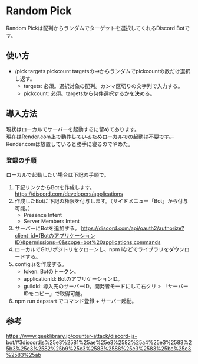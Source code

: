 # Random Pick
Random Pickは配列からランダムでターゲットを選択してくれるDiscord Botです。

## 使い方
* /pick targets pickcount
    targetsの中からランダムでpickcountの数だけ選択し返す。
    - targets: 必須。選択対象の配列。カンマ区切りの文字列で入力する。
    - pickcount: 必須。targetsから何件選択するかを決める。

## 導入方法
現状はローカルでサーバーを起動するに留めてあります。  
~~現在はRender.com上で動作しているためローカルでの起動は不要です。~~  
Render.comは放置していると勝手に寝るのでやめた。

### 登録の手順
ローカルで起動したい場合は下記の手順で。
1. 下記リンクからBotを作成します。
    https://discord.com/developers/applications
2. 作成したBotに下記の権限を付与します。（サイドメニュー「Bot」から付与可能。）
    - Presence Intent
    - Server Members Intent
3. サーバーにBotを追加する。
    https://discord.com/api/oauth2/authorize?client_id={BotのアプリケーションID}&permissions=0&scope=bot%20applications.commands
4. ローカルでGitリポジトリをクローンし、npm iなどでライブラリをダウンロードする。
5. config.jsを作成する。
    - token: Botのトークン。
    - applicationId: BotのアプリケーションID。
    - guildId: 導入先のサーバーID。開発者モードにして右クリ > 「サーバーIDをコピー」で取得可能。
5. npm run depstart でコマンド登録 + サーバー起動。

## 参考
https://www.geeklibrary.jp/counter-attack/discord-js-bot/#3discordjs%25e3%2581%25ae%25e3%2582%25a4%25e3%2583%25b3%25e3%2582%25b9%25e3%2583%2588%25e3%2583%25bc%25e3%2583%25ab
